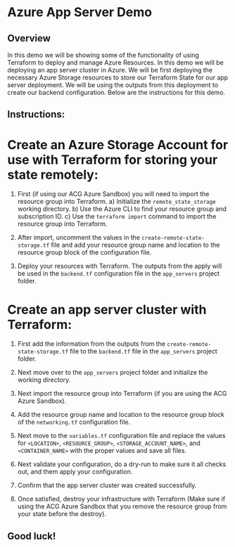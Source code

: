 # Azure App Server Demo
## Overview
In this demo we will be showing some of the functionality of using Terraform to deploy and manage Azure Resources. In this demo we will be deploying an app server cluster in Azure. We will be first deploying the necessary Azure Storage resources to store our Terraform State for our app server deployment. We will be using the outputs from this deployment to create our backend configuration. Below are the instructions for this demo.

## Instructions:
 # Create an Azure Storage Account for use with Terraform for storing your state remotely:

 1) First (if using our ACG Azure Sandbox) you will need to import the resource group into Terraform.
     a) Initialize the `remote_state_storage` working directory.
     b) Use the Azure CLI to find your resource group and subscription ID.
     c) Use the `terraform import` command to import the resource group into Terraform.

 2) After import, uncomment the values in the `create-remote-state-storage.tf` file and add your resource group name and location to the resource group block of the configuration file.
   
 3) Deploy your resources with Terraform. The outputs from the apply will be used in the `backend.tf` configuration file in the `app_servers` project folder.

# Create an app server cluster  with Terraform:
1) First add the information from the outputs from the `create-remote-state-storage.tf` file to the `backend.tf` file in the `app_servers` project folder.

2) Next move over to the `app_servers` project folder and initialize the working directory.

3) Next import the resource group into Terraform (if you are using the ACG Azure Sandbox).

4) Add the resource group name and location to the resource group block of the `networking.tf` configuration file.

5) Next move to the `variables.tf` configuration file and replace the values for `<LOCATION>`, `<RESOURCE_GROUP>`, `<STORAGE_ACCOUNT_NAME>`, and `<CONTAINER_NAME>` with the proper values and save all files.

6) Next validate your configuration, do a dry-run to make sure it all checks out, and them apply your configuration.

7) Confirm that the app server cluster was created successfully.

8) Once satisfied, destroy your infrastructure with Terraform (Make sure if using the ACG Azure Sandbox that you remove the resource group from your state before the destroy).

## Good luck!